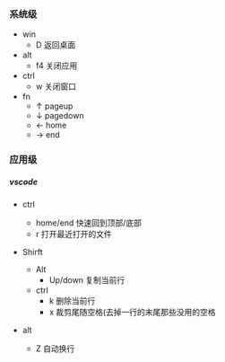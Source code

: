 ### 系统级

- win
  - D 返回桌面
- alt
  - f4  关闭应用
- ctrl 
  - w 关闭窗口
- fn
  - ↑   pageup
  - ↓   pagedown
  - ←  home
  - →  end

### 应用级

##### vscode

- ctrl
  - home/end   快速回到顶部/底部
  - r    打开最近打开的文件

- Shirft
  - Alt 
    - Up/down   复制当前行
  - ctrl
    - k    删除当前行
    - x    裁剪尾随空格(去掉一行的末尾那些没用的空格
- alt
  - Z  自动换行